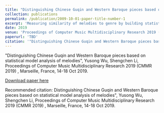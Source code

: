 ```yaml
---
title: "Distinguishing Chinese Guqin and Western Baroque pieces based on statistical model analysis of melodies"
collection: publications
permalink: /publication/2009-10-01-paper-title-number-1
excerpt: 'Measuring similarity of melodies to genre by building statistical models. Aim to evaluate melodies generated by automatic composition systems that could generate multiple genres.'
date: 2019
venue: 'Proceedings of Computer Music Multidisciplinary Research 2019 (CMMR 2019)'
paperurl: 'TBD'
citation: '"Distinguishing Chinese Guqin and Western Baroque pieces based on statistical model analysis of melodies", Yusong Wu, Shengchen Li, Proceedings of Computer Music Multidisciplinary Research 2019 (CMMR 2019) , Marseille, France, 14-18 Oct 2019.'
---
```


"Distinguishing Chinese Guqin and Western Baroque pieces based on statistical model analysis of melodies", Yusong Wu, Shengchen Li, Proceedings of Computer Music Multidisciplinary Research 2019 (CMMR 2019) , Marseille, France, 14-18 Oct 2019.

[Download paper here]()

Recommended citation: Distinguishing Chinese Guqin and Western Baroque pieces based on statistical model analysis of melodies", Yusong Wu, Shengchen Li, Proceedings of Computer Music Multidisciplinary Research 2019 (CMMR 2019) , Marseille, France, 14-18 Oct 2019.